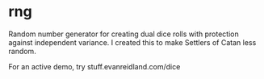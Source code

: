 rng
===

Random number generator for creating dual dice rolls with protection against independent variance. I created this to make Settlers of Catan less random.

For an active demo, try stuff.evanreidland.com/dice
